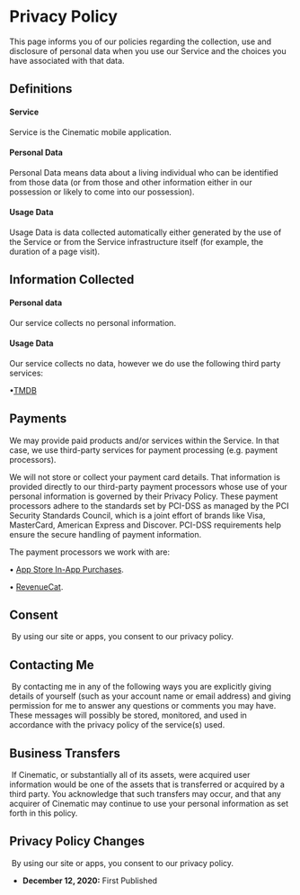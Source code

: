 # Privacy Policy

This page informs you of our policies regarding the collection, use and disclosure of personal data when you use our Service and the choices you have associated with that data. 


## Definitions
#### Service
Service is the Cinematic mobile application.

#### Personal Data
Personal Data means data about a living individual who can be identified from those data (or from those and other information either in our possession or likely to come into our possession).

#### Usage Data
Usage Data is data collected automatically either generated by the use of the Service or from the Service infrastructure itself (for example, the duration of a page visit).

## Information Collected
#### Personal data
Our service collects no personal information.

#### Usage Data
Our service collects no data, however we do use the following third party services:

•[TMDB](https://www.themoviedb.org/privacy-policy?language=en-US)

## Payments
We may provide paid products and/or services within the Service. In that case, we use third-party services for payment processing (e.g. payment processors).

We will not store or collect your payment card details. That information is provided directly to our third-party payment processors whose use of your personal information is governed by their Privacy Policy. These payment processors adhere to the standards set by PCI-DSS as managed by the PCI Security Standards Council, which is a joint effort of brands like Visa, MasterCard, American Express and Discover. PCI-DSS requirements help ensure the secure handling of payment information.

The payment processors we work with are:

• [App Store In-App Purchases](https://www.apple.com/legal/privacy/en-ww/).

• [RevenueCat](https://www.revenuecat.com/privacy).

## Consent 
​
By using our site or apps, you consent to our privacy policy. 
​
## Contacting Me 
​
By contacting me in any of the following ways you are explicitly giving details of yourself (such as your account name or email address) and giving permission for me to answer any questions or comments you may have. These messages will possibly be stored, monitored, and used in accordance with the privacy policy of the service(s) used.

## Business Transfers 
​
If Cinematic, or substantially all of its assets, were acquired user information would be one of the assets that is transferred or acquired by a third party. You acknowledge that such transfers may occur, and that any acquirer of Cinematic may continue to use your personal information as set forth in this policy. 
​
## Privacy Policy Changes 
​
By using our site or apps, you consent to our privacy policy. 

- **December 12, 2020:** First Published
